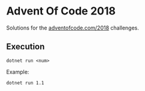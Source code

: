 # Advent Of Code 2018
Solutions for the [adventofcode.com/2018](https://adventofcode.com/2018/about) challenges.

## Execution
```
dotnet run <num>
```
Example:
```
dotnet run 1.1
```
